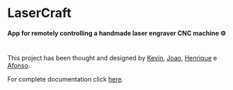 # LaserCraft

#### App for remotely controlling a handmade laser engraver CNC machine :gear:

#
This project has been thought and designed by [Kevin](https://github.com/KPMGE), [Joao](https://github.com/vortex2jm), [Henrique](https://github.com/HenriqCaetano) e [Afonso](https://github.com/AfonsoSalvador).

For complete documentation click [here](./docs/).